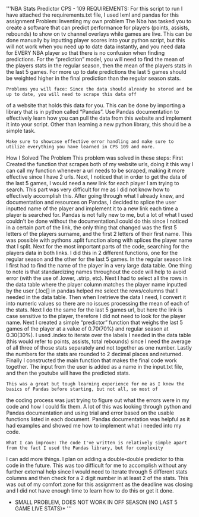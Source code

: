 '''NBA Stats Predictor
CPS - 109
REQUIREMENTS:
For this script to run I have attached the requirements.txt file, I used lxml and pandas for this assignment
Problem:
Inventing my own problem
	The Nba has tasked you to create a software that can predict performance for players (points, assists, rebounds) to show
 on tv channel overlays while games are live. This can be done manually by inputting player scores into your python script, 
 but this will not work when you need up to date data instantly, and you need data for EVERY NBA player so that there is no 
 confusion when finding predictions. For the “prediction” model, you will need to find the mean of the players stats in the 
 regular season, then the mean of the players stats in the last 5 games. For more up to date predictions the last 5 games should 
 be weighted higher in the final prediction than the regular season stats. 

	Problems you will face: Since the data should already be stored and be up to date, you will need to scrape this data off 
 of a website that holds this data for you. This can be done by importing a library that is in python called “Pandas”. Use Pandas 
 documentation to effectively learn how you can pull the data from this website and implement it into your script. Other than 
 learning a new python library, this should be a simple task.

	Make sure to showcase effective error handling and make sure to utilize everything you have learned in CPS 109 and more.


How I Solved The Problem
	This problem was solved in these steps: First Created the function that scrapes both of my website urls, doing it this way 
 I can call my function whenever a url needs to be scraped, making it more effective since I have 2 urls. Next, I noticed that 
 in order to get the data of the last 5 games, I would need a new link for each player I am trying to search. This part was very 
 difficult for me as I did not know how to effectively accomplish this. After going through what I already knew, and documentation 
 and resources on Pandas, I decided to splice the user inputted name of the player and implement it to a new link each time a player 
 is searched for. Pandas is not fully new to me, but a lot of what I used couldn't be done without the documentation.I could do this 
 since I noticed in a certain part of the link, the only thing that changed was the first 5 letters of the players surname, and the 
 first 2 letters of their first name. This was possible with pythons .split function along with splices the player name that I split.
 Next for the most important parts of the code, searching for the players data in both links. I did this in 2 different functions, one 
 for the regular season and the other for the last 5 games. In the regular season link I first had to find the name of the player in a 
 very large data table. One thing to note is that standardizing  names throughout the code will help to avoid error (with the use of
 .lower, .strip, etc). Next I had to select all the rows in the data table where the player column matches the player name inputted 
 by the user (.loc[] in pandas helped me select the rows/columns that I needed in the data table. Then when I retrieve the data I need,
 I convert it into numeric values so there are no issues processing the mean of each of the stats. Next I do the same for the last 5 
 games url, but here the link is case sensitive to the player, therefore I did not need to look for the player name. Next I created a 
 simple “predictor” function that weighs the last 5 games of the player at a value of 0.70(70%) and regular season at 0.30(30%). 
 I used .index to iterate over the labels I needed in the data table (this would refer to points, assists, total rebounds) since I 
 need the average of all three of those stats separately and not together as one number. Lastly the numbers for the stats are rounded 
 to 2 decimal places and returned. Finally I constructed the main function that makes the final code work together. The input from the 
 user is added as a name in the input.txt file, and then the youtube will have the predicted stats.


	This was a great but tough learning experience for me as I knew the basics of Pandas before starting, but not all, so most of 
 the coding process was just trying to figure out what the errors were in my code and how I could fix them. A lot of this was looking 
 through python and Pandas documentation and using trial and error based on the usable functions listed in each document. Pandas 
 documentation was helpful as it had examples and showed me how to implement what i needed into my code.

	What I can improve: The code I've written is relatively simple apart from the fact I used the Pandas library, but for complexity
 I can add more things. I plan on adding a double-double predictor to this code in the future. This was too difficult for me to accomplish
 without any further external help since I would need to iterate through 5 different stats columns and then check for a 2 digit number in
 at least 2 of the stats. This was out of my comfort zone for this assignment as the deadline was closing and I did not have enough time 
 to learn how to do this or get it done.


* SMALL PROBLEM, DOES NOT WORK IN OFF SEASON (NO LAST 5 GAME LIVE STATS)*
'''
